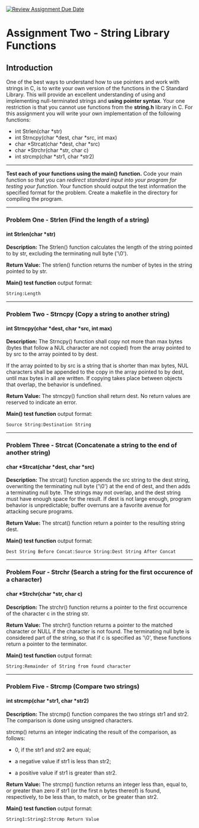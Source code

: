 [![Review Assignment Due Date](https://classroom.github.com/assets/deadline-readme-button-22041afd0340ce965d47ae6ef1cefeee28c7c493a6346c4f15d667ab976d596c.svg)](https://classroom.github.com/a/sMD0Cvb9)
# Assignment Two - String Library Functions

## Introduction
One of the best ways to understand how to use pointers and work with strings in C, is to write your own version of the functions in the C Standard Library.  This will provide an excellent understanding of using and implementing null-terminated strings and **using pointer syntax**.  Your one restriction is that you cannot use functions from the **string.h** library in C. For this assignment you will write your own implementation of the following functions:

* int Strlen(char *str)
* int Strncpy(char *dest, char *src, int max)
* char *Strcat(char *dest, char *src)
* char *Strchr(char *str, char c)
* int strcmp(char *str1, char *str2)

---

**Test each of your functions using the main() function.**  Code your main function so that you can *redirect standard input into your program for testing your function*. Your function should output the test information the specified format for the problem. Create a makefile in the directory for compiling the program.

<hr>

### Problem One - Strlen  (Find the length of a string)

#### int Strlen(char *str)

**Description:** The Strlen() function calculates the length of the string pointed to by str, excluding the terminating null byte ('\0').

**Return Value:** The strlen() function returns the number of bytes in the string pointed to by str.

**Main() test function** output format:
```
String:Length
```

<hr>

### Problem Two - Strncpy (Copy a string to another string)

#### int Strncpy(char *dest, char *src, int max)

**Description:** The Strncpy() function shall copy not more than max bytes (bytes that follow a NUL character are not copied) from the array pointed to by src to the array pointed to by dest.

If the array pointed to by src is a string that is shorter than max bytes, NUL characters shall be appended to the copy in the array pointed to by dest, until max bytes in all are written. If copying takes place between objects that overlap, the behavior is undefined.

**Return Value:** The strncpy() function shall return dest. No return values are reserved to indicate an error.

**Main() test function** output format:
```
Source String:Destination String
```

<hr>

### Problem Three - Strcat  (Concatenate a string to the end of another string)

#### char *Strcat(char *dest, char *src)

**Description:** The strcat() function appends the src string to the dest string, overwriting the terminating null byte ('\0') at the end of dest, and then adds a terminating null byte.  The strings may not overlap, and the dest string must have enough space for the result.  If dest is not large enough, program behavior is unpredictable; buffer overruns are a favorite avenue for attacking secure programs.

**Return Value:**  The strcat() function return a pointer to the resulting string dest.

**Main() test function** output format:
```
Dest String Before Concat:Source String:Dest String After Concat
```

<hr>

### Problem Four - Strchr (Search a string for the first occurence of a character)

#### char *Strchr(char *str, char c)

**Description:** The strchr() function returns a pointer to the first occurrence of the character c in the string str.

**Return Value:**  The strchr() function returns a pointer to the matched character or NULL if the character is not found.  The terminating null byte is considered part of the string, so that if c is specified as '\0', these functions return a pointer to the terminator.

**Main() test function** output format:
```
String:Remainder of String from found character
```

<hr>

### Problem Five - Strcmp (Compare two strings)

#### int strcmp(char *str1, char *str2)

**Description:** The strcmp() function compares the two strings str1 and str2. The comparison is done using unsigned characters.

strcmp() returns an integer indicating the result of the comparison, as follows:

* 0, if the str1 and str2 are equal;

* a negative value if str1 is less than str2;

* a positive value if str1 is greater than str2.

**Return Value:**  The strcmp() function returns an integer less than, equal to, or greater than zero if str1 (or the first n bytes thereof) is found, respectively, to be less than, to match, or be greater than str2.

**Main() test function** output format:
```
String1:String2:Strcmp Return Value
```


